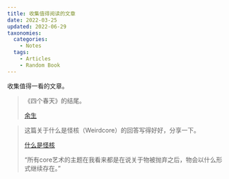 ```yaml
---
title: 收集值得阅读的文章
date: 2022-03-25
updated: 2022-06-29
taxonomies:
  categories:
    - Notes
  tags:
    - Articles
    - Random Book
---
```


收集值得一看的文章。

> 《四个春天》的结尾。
>
>  [余生](https://mp.weixin.qq.com/s/TGE7jBzu4Kj5kz-RHtiQUQ)

> 这篇关于什么是怪核（Weirdcore）的回答写得好好，分享一下。
>
>  [什么是怪核](https://www.zhihu.com/question/478524327/answer/1932462513397667629)
>
> “所有core艺术的主题在我看来都是在说关于物被抛弃之后，物会以什么形式继续存在。”


<!-- more -->


